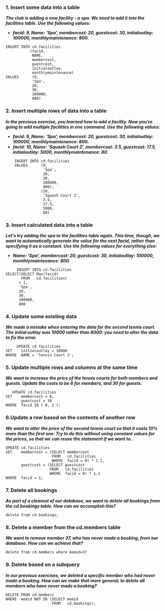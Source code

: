 ### 1. Insert some data into a table

**_The club is adding a new facility - a spa. We need to add it into the facilities table. Use the following values:_**

- **_facid: 9, Name: 'Spa', membercost: 20, guestcost: 30, initialoutlay: 100000, monthlymaintenance: 800._**

```
INSERT INTO cd.facilities
           (facid,
            NAME,
            membercost,
            guestcost,
            initialoutlay,
            monthlymaintenance)
VALUES      (9,
            'Spa',
            20,
            30,
            100000,
            800)
```

### 2. Insert multiple rows of data into a table

**_In the previous exercise, you learned how to add a facility. Now you're going to add multiple facilities in one command. Use the following values:_**

- **_facid: 9, Name: 'Spa', membercost: 20, guestcost: 30, initialoutlay: 100000, monthlymaintenance: 800._**
- **_facid: 10, Name: 'Squash Court 2', membercost: 3.5, guestcost: 17.5, initialoutlay: 5000, monthlymaintenance: 80._**

```
    INSERT INTO cd.facilities
    VALUES      (9,
                 'Spa',
                 20,
                 30,
                 100000,
                 800),
                (10,
                 'Squash Court 2',
                 3.5,
                 17.5,
                 5000,
                 80)
```

### 3. Insert calculated data into a table

**_Let's try adding the spa to the facilities table again. This time, though, we want to automatically generate the value for the next facid, rather than specifying it as a constant. Use the following values for everything else:_**

- **_Name: 'Spa', membercost: 20, guestcost: 30, initialoutlay: 100000, monthlymaintenance: 800._**

```
     INSERT INTO cd.facilities
SELECT(SELECT Max(facid)
       FROM   cd.facilities)
      + 1,
      'Spa',
      20,
      30,
      100000,
      800
```

### 4. Update some existing data

**_We made a mistake when entering the data for the second tennis court. The initial outlay was 10000 rather than 8000: you need to alter the data to fix the error._**

         UPDATE cd.facilities
    SET    initialoutlay = 10000
    WHERE  NAME = 'Tennis Court 2';

### 5. Update multiple rows and columns at the same time

**_We want to increase the price of the tennis courts for both members and guests. Update the costs to be 6 for members, and 30 for guests._**

       UPDATE cd.facilities
    SET    membercost = 6,
           guestcost = 30
    WHERE  facid IN ( 0, 1 );

### 6.Update a row based on the contents of another row

**_We want to alter the price of the second tennis court so that it costs 10% more than the first one. Try to do this without using constant values for the prices, so that we can reuse the statement if we want to.._**

    UPDATE cd.facilities
    SET    membercost = (SELECT membercost
                         FROM   cd.facilities
                         WHERE  facid = 0) * 1.1,
           guestcost = (SELECT guestcost
                        FROM   cd.facilities
                        WHERE  facid = 0) * 1.1
    WHERE  facid = 1;

### 7. Delete all bookings

**_As part of a clearout of our database, we want to delete all bookings from the cd.bookings table. How can we accomplish this?_**

    delete from cd.bookings;

### 8. Delete a member from the cd.members table

**_We want to remove member 37, who has never made a booking, from our database. How can we achieve that?_**

    delete from cd.members where memid=37

### 9. Delete based on a subquery

**_In our previous exercises, we deleted a specific member who had never made a booking. How can we make that more general, to delete all members who have never made a booking?_**

    DELETE FROM cd.members
    WHERE  memid NOT IN (SELECT memid
                         FROM   cd.bookings);
